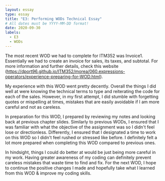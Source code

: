 ```yaml
---
layout: essay
type: essay
title: "E3: Performing WODs Technical Essay"
# All dates must be YYYY-MM-DD format!
date: 2020-09-30
labels:
  - E3
  - WODs
---
```


The most recent WOD we had to complete for ITM352 was Invoice1. Essentially we had to create an invoice for sales, its taxes, and subtotal. For more information and further details, check this website (https://dport96.github.io/ITM352/morea/060.expressions-operators/experience-preparing-for-WOD.html).

My experience with this WOD went pretty decently. Overall the things I did well at were knowing the technical terms to type and reiterating the code for each of the sales. However, in my first attempt, I did stumble with forgetting quotes or mispelling at times, mistakes that are easily avoidable if I am more careful and not as careless.

In preparation for this WOD, I prepared by reviewing my notes and looking back at previous chapter slides. Similarly to previous WODs, I ensured that I was familiar with what the objective of the assignment was so I didn't feel lose or directionless. Differently, I ensured that I designated a time to work on this WOD so I didn't feel rushed or stressed like before. I definitely felt a lot more prepared when completing this WOD compared to previous ones.

In hindsight, things I could do better at would be just being more careful in my work. Having greater awareness of my coding can definitely prevent careless mistakes that waste time to find and fix. For the next WOD, I hope to continue the positive changes I made and hopefully take what I learned from this WOD & improve my coding skills.
